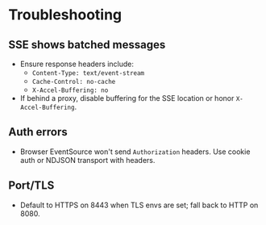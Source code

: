 # Troubleshooting

## SSE shows batched messages
- Ensure response headers include:
  - `Content-Type: text/event-stream`
  - `Cache-Control: no-cache`
  - `X-Accel-Buffering: no`
- If behind a proxy, disable buffering for the SSE location or honor `X-Accel-Buffering`.

## Auth errors
- Browser EventSource won't send `Authorization` headers. Use cookie auth or NDJSON transport with headers.

## Port/TLS
- Default to HTTPS on 8443 when TLS envs are set; fall back to HTTP on 8080.
